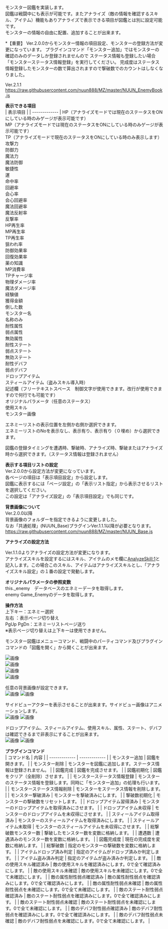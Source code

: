 モンスター図鑑を実装します。<br>
図鑑は戦闘中にも表示が可能です。またアナライズ（敵の情報を確認するスキル、アイテム）機能もありアナライズで表示できる項目が図鑑とは別に設定可能です。<br>
モンスターの情報の自由に配置、追加することが出来ます。<br>

*【重要】
Ver.2.0.0からモンスター情報の項目設定、モンスターの登録方法が変更になっています。
プラグインコマンド「モンスター追加」ではモンスターの確認のみのデータしか登録されませんので
ステータス情報も登録したい場合「モンスターステータス情報登録」を実行してください。
完成度はステータス情報登録したモンスターの数で算出されますので撃破数でのカウントはしなくなりました。

Ver.2.1.1<br>
https://raw.githubusercontent.com/nuun888/MZ/master/NUUN_EnemyBook.js<br>

<B>表示できる項目</B><br>
| 表示項目 |
| ------------- |
HP（アナライズモードでは現在のステータスをONにしている時のみゲージが表示可能です）<br>
MP（アナライズモードでは現在のステータスをONにしている時のみゲージが表示可能です）<br>
TP（アナライズモードで現在のステータスをONにしている時のみ表示します）<br>
攻撃力<br>
防御力<br>
魔法力<br>
魔法防御<br>
敏捷性<br>
運<br>
命中率<br>
回避率<br>
会心率<br>
会心回避率<br>
魔法回避率<br>
魔法反射率<br>
反撃率<br>
HP再生率<br>
MP再生率<br>
TP再生率<br>
狙われ率<br>
防御効果率<br>
回復効果率<br>
薬の知識<br>
MP消費率<br>
TPチャージ率<br>
物理ダメージ率<br>
魔法ダメージ率<br>
経験値<br>
獲得金額<br>
倒した数<br>
モンスター名<br>
名称のみ<br>
耐性属性<br>
弱点属性<br>
無効属性<br>
耐性ステート<br>
弱点ステート<br>
無効ステート<br>
耐性デバフ<br>
弱点デバフ<br>
ドロップアイテム<br>
スティールアイテム（盗みスキル導入時）<br>
記述欄（フリーテキストスペース　制御文字が使用できます。改行が使用できますので何行でも可能です）<br>
オリジナルパラメータ（任意のステータス）<br>
使用スキル<br>
モンスター画像<br>

エネミーリストの表示位置を左側か右側か選択できます。<br>
エネミーリストのNoを表示なし、表示有り、表示有り（０埋め）から選択できます。<br>

図鑑の登録タイミングを遭遇時、撃破時、アナライズ時、撃破またはアナライズ時から選択できます。（ステータス情報は登録されません）<br>

<B>表示する項目リストの設定</B><br>
Ver.2.0.0から設定方法が変更になっています。<br>
各ページの項目は「表示項目設定」から設定します。<br>
図鑑に表示するには「ページ設定」の「表示リスト指定」から表示させるリストを選択してください。<br>
この設定は「アナライズ設定」の「表示項目設定」でも同じです。<br>

<B>背景画像について</B><br>
Ver.2.0.0以降<br>
背景画像のフォルダーを指定できるように変更しました。<br>
なお「共通処理」(NUUN_Base)プラグインVer.1.1.1以降が必要となります。<br>
https://raw.githubusercontent.com/nuun888/MZ/master/NUUN_Base.js

<B>アナライズの設定方法</B><br>

Ver.1.1.0よりアナライズの設定方法が変更になります。<br>
アナライズスキルを設定するにはスキル、アイテムのメモ欄に<AnalyzeSkill:1>と記入します。この場合このスキル、アイテムはアナライズスキルとし、「アナライズスキル設定」の１番の設定で発動します。<br>

<B>オリジナルパラメータの参照変数</B><br>
this._enemy　データベースのエネミーデータを取得します。<br>
enemy Game_Enemyのデータを取得します。<br>

<B>操作方法</B><br>
上下キー：エネミー選択<br>
左右 ：表示ページ切り替え<br>
PgUp PgDn：エネミーリストページ送り<br>
※表示ページ切り替えは上下キーは使用できません。<br>

モンスター図鑑はメニューコマンド、戦闘中のパーティコマンド及びプラグインコマンドの「図鑑を開く」から開くことが出来ます。<br>

![画像](img/EnemyBook1.png)<br>
![画像](img/EnemyBook2.png)<br>
![画像](img/EnemyBook3.png)<br>
![画像](img/EnemyBook4.png)<br>

任意の背景画像が設定できます。<br>
![画像](img/EnemyBook8.png)
![画像](img/EnemyBook12.png)

サイドビューアクターを表示させることが出来ます。サイドビュー画像はアニメーションします。<br>
![画像](img/EnemyBook10.png)
![画像](img/EnemyBook11.png)

ドロップアイテム、スティールアイテム、使用スキル、属性、ステート、デバフは確認できるまで非表示にすることが出来ます。<br>
![画像](img/EnemyBook19.png)
![画像](img/EnemyBook20.png)<br>

<B>プラグインコマンド</B><br>
| コマンド名 | 内容 |
| ------------- | ------------- |
| モンスター追加 | 図鑑を開きます。 |
| モンスター削除 | モンスターを図鑑に追加します。ステータス情報は登録されません。 |
| 図鑑完成 | 図鑑を完成させます。 |
| 図鑑初期化 | 図鑑をクリア（全削除）させます。 |
| モンスターステータス情報登録 | モンスターのステータス情報を登録します。同時に「モンスター追加」の処理も行います。 |
| モンスターステータス情報削除 | モンスターをステータス情報を削除します。 |
| モンスター撃破済み | モンスターを撃破済みにします。 |
| 撃破数初期化 | モンスターの撃破数をリセットします。 |
| ドロップアイテム習得済み | モンスターのドロップアイテムを取得済みにさせます。 |
| ドロップアイテム未収得 | モンスターのドロップアイテムを未収得にさせます。 |
| スティールアイテム取得済み | モンスターのスティールアイテムを取得済みにします。 |
| スティールアイテム未取得 | モンスターのスティールアイテムを未収得にさせます。 |
| 総撃破数モンスター数 | 撃破したモンスター数を変数に格納します。 |
| 遭遇数 | 遭遇済みのモンスター数を変数に格納します。 |
| 図鑑完成度 | 現在の完成度を変数に格納します。 |
| 総撃破数 | 指定のモンスターの撃破数を変数に格納します。 |
| アイテムドロップ済み判定 | 指定のアイテムがドロップ済みか判定します。 |
| アイテム盗み済み判定 | 指定のアイテムが盗み済みか判定します。 |
| 敵の使用スキル確認済み | 敵の使用スキルを確認済みにします。0で全て確認済みにします。 |
| 敵の使用スキル未確認 | 敵の使用スキルを未確認にします。0で全て未確認にします。 |
| 敵の属性耐性弱点確認済み | 敵の属性耐性弱点を確認済みにします。0で全て確認済みにします。 |
| 敵の属性耐性弱点未確認 | 敵の属性耐性弱点を未確認にします。0で全て未確認にします。 |
| 敵のステート耐性弱点確認済み | 敵のステート耐性弱点を確認済みにします。0で全て確認済みにします。 |
| 敵のステート耐性弱点未確認 | 敵のステート耐性弱点を未確認にします。0で全て未確認にします。 |
| 敵のデバフ耐性弱点確認済み | 敵のデバフ耐性弱点を確認済みにします。0で全て確認済みにします。 |
| 敵のデバフ耐性弱点未確認 | 敵のデバフ耐性弱点を未確認にします。0で全て未確認にします。 |

